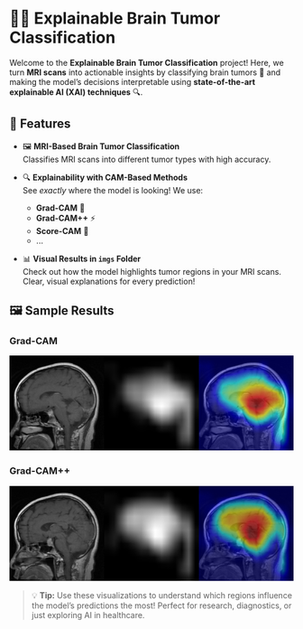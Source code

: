 # 🧠✨ Explainable Brain Tumor Classification

Welcome to the **Explainable Brain Tumor Classification** project! Here, we turn **MRI scans** into actionable insights by classifying brain tumors 🧠 and making the model’s decisions interpretable using **state-of-the-art explainable AI (XAI) techniques** 🔍.

## 🚀 Features

- 🖼️ **MRI-Based Brain Tumor Classification**  
  Classifies MRI scans into different tumor types with high accuracy.  

- 🔍 **Explainability with CAM-Based Methods**  
  See *exactly* where the model is looking! We use:  
  - **Grad-CAM** 🌟  
  - **Grad-CAM++** ⚡  
  - **Score-CAM** 🎯
  - ...

- 📊 **Visual Results in `imgs` Folder**  
  Check out how the model highlights tumor regions in your MRI scans. Clear, visual explanations for every prediction!  

## 🖼️ Sample Results

### Grad-CAM
![Grad-CAM](imgs/gradcam_result.png)

### Grad-CAM++
![Grad-CAM++](imgs/gradcam_plus_result.png)


> 💡 **Tip:** Use these visualizations to understand which regions influence the model’s predictions the most! Perfect for research, diagnostics, or just exploring AI in healthcare.
